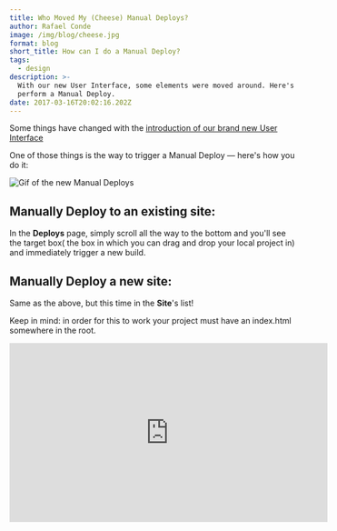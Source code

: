 ```yaml
---
title: Who Moved My (Cheese) Manual Deploys?
author: Rafael Conde
image: /img/blog/cheese.jpg
format: blog
short_title: How can I do a Manual Deploy?
tags:
  - design
description: >-
  With our new User Interface, some elements were moved around. Here's how you
  perform a Manual Deploy.
date: 2017-03-16T20:02:16.202Z
---
```


Some things have changed with the [introduction of our brand new User Interface](https://www.netlify.com/blog/2017/03/14/introducing-a-new-design-system/)

One of those things is the way to trigger a Manual Deploy — here's how you do it:

![Gif of the new Manual Deploys](/img/blog/manual_deploy_2.gif)

## Manually Deploy to an existing site:

In the **Deploys** page, simply scroll all the way to the bottom and you'll see the target box( the box in which you can drag and drop your local project in) and immediately trigger a new build.

## Manually Deploy a new site:

Same as the above, but this time in the **Site**'s list!

Keep in mind: in order for this to work your project must have an index.html somewhere in the root.

<iframe width="560" height="315" src="https://www.youtube.com/embed/vywDFg2uIxY" frameborder="0" allowfullscreen></iframe>